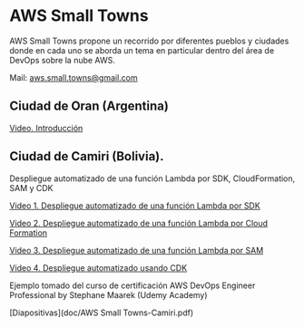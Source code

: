 # AWS Small Towns
AWS Small Towns propone un recorrido por diferentes pueblos y ciudades donde en cada
uno se aborda un tema en particular dentro del área de DevOps sobre la nube AWS.

Mail: aws.small.towns@gmail.com

## Ciudad de Oran (Argentina)
[Video. Introducción](https://www.youtube.com/watch?v=pv1BbjcRCQg)


## Ciudad de Camiri (Bolivia). 
Despliegue automatizado de una función Lambda por SDK, CloudFormation, SAM y CDK

[Video 1. Despliegue automatizado de una función Lambda por SDK](https://www.youtube.com/watch?v=vXDYGPaHJWI)

[Video 2. Despliegue automatizado de una función Lambda por Cloud Formation](https://www.youtube.com/watch?v=5Ze6Y1rCvGc)

[Video 3. Despliegue automatizado de una función Lambda por SAM](https://www.youtube.com/watch?v=sdJmfO6au_U)

[Video 4. Despliegue automatizado usando CDK](https://www.youtube.com/watch?v=HVZjEu3zeGA)

Ejemplo tomado del curso de certificación AWS DevOps Engineer Professional by Stephane Maarek (Udemy Academy)

[Diapositivas](doc/AWS Small Towns-Camiri.pdf)